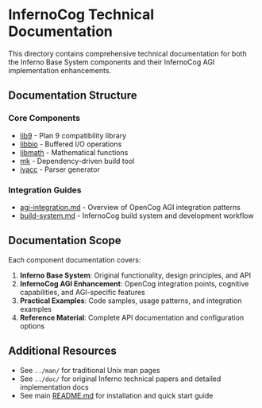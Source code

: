 # InfernoCog Technical Documentation

This directory contains comprehensive technical documentation for both the Inferno Base System components and their InfernoCog AGI implementation enhancements.

## Documentation Structure

### Core Components

- [lib9](lib9.md) - Plan 9 compatibility library
- [libbio](libbio.md) - Buffered I/O operations
- [libmath](libmath.md) - Mathematical functions  
- [mk](mk.md) - Dependency-driven build tool
- [iyacc](iyacc.md) - Parser generator

### Integration Guides

- [agi-integration.md](agi-integration.md) - Overview of OpenCog AGI integration patterns
- [build-system.md](build-system.md) - InfernoCog build system and development workflow

## Documentation Scope

Each component documentation covers:

1. **Inferno Base System**: Original functionality, design principles, and API
2. **InfernoCog AGI Enhancement**: OpenCog integration points, cognitive capabilities, and AGI-specific features
3. **Practical Examples**: Code samples, usage patterns, and integration examples
4. **Reference Material**: Complete API documentation and configuration options

## Additional Resources

- See `../man/` for traditional Unix man pages
- See `../doc/` for original Inferno technical papers and detailed implementation docs
- See main [README.md](../README.md) for installation and quick start guide